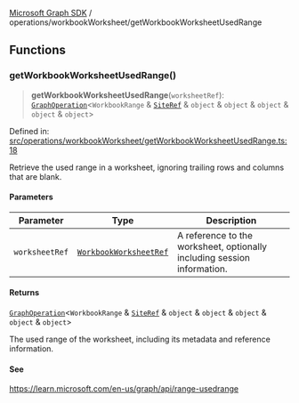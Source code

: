 [Microsoft Graph SDK](../../README.md) / operations/workbookWorksheet/getWorkbookWorksheetUsedRange

## Functions

### getWorkbookWorksheetUsedRange()

> **getWorkbookWorksheetUsedRange**(`worksheetRef`): [`GraphOperation`](../../GraphOperation.md#graphoperation)\<`WorkbookRange` & [`SiteRef`](../../SiteRef.md#siteref) & `object` & `object` & `object` & `object` & `object`\>

Defined in: [src/operations/workbookWorksheet/getWorkbookWorksheetUsedRange.ts:18](https://github.com/Future-Secure-AI/microsoft-graph/blob/main/src/operations/workbookWorksheet/getWorkbookWorksheetUsedRange.ts#L18)

Retrieve the used range in a worksheet, ignoring trailing rows and columns that are blank.

#### Parameters

| Parameter | Type | Description |
| ------ | ------ | ------ |
| `worksheetRef` | [`WorkbookWorksheetRef`](../../WorkbookWorksheetRef.md#workbookworksheetref) | A reference to the worksheet, optionally including session information. |

#### Returns

[`GraphOperation`](../../GraphOperation.md#graphoperation)\<`WorkbookRange` & [`SiteRef`](../../SiteRef.md#siteref) & `object` & `object` & `object` & `object` & `object`\>

The used range of the worksheet, including its metadata and reference information.

#### See

https://learn.microsoft.com/en-us/graph/api/range-usedrange
